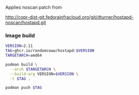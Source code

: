 Applies noscan patch from

http://copr-dist-git.fedorainfracloud.org/git/dturner/hostapd-noscan/hostapd.git

### Image build

```bash
VERSION=2.11
TAG=ghcr.io/randomcoww/hostapd:$VERSION
TARGETARCH=amd64

podman build \
  --arch $TARGETARCH \
  --build-arg VERSION=$VERSION \
  -t $TAG .

podman push $TAG
```